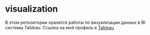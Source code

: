 # visualization
В этом репозитории хранятся работы по визуализации данных в BI системы Tableau.
Ссылка на мой профиль в [Tableau](https://public.tableau.com/app/profile/ilya.terkin/vizzes)
